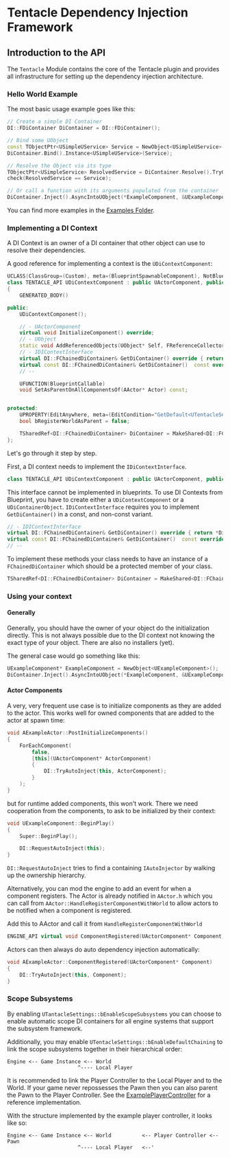 ﻿# Tentacle Dependency Injection Framework

## Introduction to the API

The `Tentacle` Module contains the core of the Tentacle plugin and
provides all infrastructure for setting up the dependency injection architecture.

### Hello World Example

The most basic usage example goes like this:

```C++
// Create a simple DI Container
DI::FDiContainer DiContainer = DI::FDiContainer();

// Bind some UObject
const TObjectPtr<USimpleUService> Service = NewObject<USimpleUService>();
DiContainer.Bind().Instance<USimpleUService>(Service);

// Resolve the Object via its type
TObjectPtr<USimpleService> ResolvedService = DiContainer.Resolve().TryGet<USimpleUService>();
check(ResolvedService == Service);

// Or call a function with its arguments populated from the container
DiContainer.Inject().AsyncIntoUObject(*ExampleComponent, &UExampleComponent::InjectDependencies);
```

You can find more examples in the [Examples Folder](../TentacleTests/Private/Examples).

### Implementing a DI Context

A DI Context is an owner of a DI container that other object can use to resolve their dependencies.

A good reference for implementing a context is the `UDiContextComponent`:

```c++
UCLASS(ClassGroup=(Custom), meta=(BlueprintSpawnableComponent), NotBlueprintable)
class TENTACLE_API UDiContextComponent : public UActorComponent, public IDiContextInterface
{
	GENERATED_BODY()

public:
	UDiContextComponent();

	// - UActorComponent
	virtual void InitializeComponent() override;
	// - UObject
	static void AddReferencedObjects(UObject* Self, FReferenceCollector& Collector);
	// - IDIContextInterface
	virtual DI::FChainedDiContainer& GetDiContainer() override { return *DiContainer; }
	virtual const DI::FChainedDiContainer& GetDiContainer()  const override { return *DiContainer; }
	// --

	UFUNCTION(BlueprintCallable)
	void SetAsParentOnAllComponentsOf(AActor* Actor) const;


protected:
	UPROPERTY(EditAnywhere, meta=(EditCondition="GetDefault<UTentacleSettings>()->bEnableScopeSubsystems"))
	bool bRegisterWorldAsParent = false;

	TSharedRef<DI::FChainedDiContainer> DiContainer = MakeShared<DI::FChainedDiContainer>();
};
```

Let's go through it step by step.

First, a DI context needs to implement the `IDiContextInterface`.
```c++
class TENTACLE_API UDiContextComponent : public UActorComponent, public IDiContextInterface
```
This interface cannot be implemented in blueprints. To use DI Contexts from Blueprint, you have to create either
a `UDiContextComponent` or a `UDiContainerObject`.
`IDiContextInterface` requires you to implement `GetDiContainer()` in a const, and non-const variant.
```c++
// - IDIContextInterface
virtual DI::FChainedDiContainer& GetDiContainer() override { return *DiContainer; }
virtual const DI::FChainedDiContainer& GetDiContainer()  const override { return *DiContainer; }
// --
```

To implement these methods your class needs to have an instance of a `FChainedDiContainer` 
which should be a protected member of your class.
```c++
TSharedRef<DI::FChainedDiContainer> DiContainer = MakeShared<DI::FChainedDiContainer>();
```

### Using your context

#### Generally

Generally, you should have the owner of your object do the initialization directly. 
This is not always possible due to the DI context not knowing the exact type of your object.
There are also no installers (yet).

The general case would go something like this:

```c++
UExampleComponent* ExampleComponent = NewObject<UExampleComponent>();
DiContainer.Inject().AsyncIntoUObject(*ExampleComponent, &UExampleComponent::InjectDependencies);
```

#### Actor Components

A very, very frequent use case is to initialize components as they are added to the actor. 
This works well for owned components that are added to the actor at spawn time:

```c++
void AExampleActor::PostInitializeComponents()
{
    ForEachComponent(
        false,
        [this](UActorComponent* ActorComponent)
        {
            DI::TryAutoInject(this, ActorComponent);
        }
    );
}
```

but for runtime added components, this won't work. There we need cooperation from the components,
to ask to be initialized by their context:
```c++
void UExampleComponent::BeginPlay()
{
	Super::BeginPlay();

	DI::RequestAutoInject(this);
}
```
`DI::RequestAutoInject` tries to find a containing `IAutoInjector` by walking up the ownership hierarchy.

Alternatively, you can mod the engine to add an event for when a component registers. 
The Actor is already notified in `AActor.h`
which you can call from `AActor::HandleRegisterComponentWithWorld` to allow actors to be 
notified when a component is registered.

Add this to AActor and call it from `HandleRegisterComponentWithWorld`
```c++
ENGINE_API virtual void ComponentRegistered(UActorComponent* Component);
```
Actors can then always do auto dependency injection automatically:

```c++
void AExampleActor::ComponentRegistered(UActorComponent* Component)
{
    DI::TryAutoInject(this, Component);
}
```

### Scope Subsystems

By enabling `UTantacleSettings::bEnableScopeSubsystems` you can choose to enable
automatic scope DI containers for all engine systems that support the subsystem framework.

Additionally, you may enable `UTentacleSettings::bEnableDefaultChaining` to link the scope subsystems
together in their hierarchical order:

```
Engine <-- Game Instance <-- World
                       ^---- Local Player
```

It is recommended to link the Player Controller to the Local Player and to the World.
If your game never repossesses the Pawn then you can also parent the Pawn to the Player Controller. 
See the [ExamplePlayerController](../TentacleTests/Private/Examples/ExamplePlayerController.cpp) for a reference implementation.

With the structure implemented by the example player controller, it looks like so:
```
Engine <-- Game Instance <-- World          <-- Player Controller <-- Pawn
                       ^---- Local Player   <--'
```